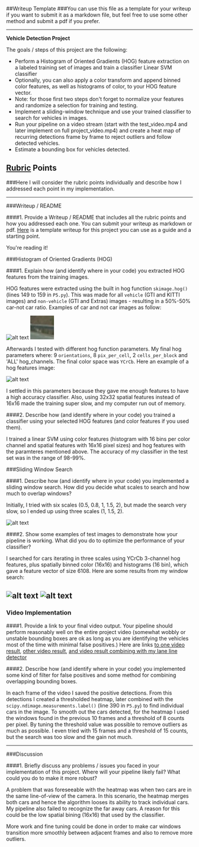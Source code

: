 ##Writeup Template
###You can use this file as a template for your writeup if you want to submit it as a markdown file, but feel free to use some other method and submit a pdf if you prefer.

---

**Vehicle Detection Project**

The goals / steps of this project are the following:

* Perform a Histogram of Oriented Gradients (HOG) feature extraction on a labeled training set of images and train a classifier Linear SVM classifier
* Optionally, you can also apply a color transform and append binned color features, as well as histograms of color, to your HOG feature vector. 
* Note: for those first two steps don't forget to normalize your features and randomize a selection for training and testing.
* Implement a sliding-window technique and use your trained classifier to search for vehicles in images.
* Run your pipeline on a video stream (start with the test_video.mp4 and later implement on full project_video.mp4) and create a heat map of recurring detections frame by frame to reject outliers and follow detected vehicles.
* Estimate a bounding box for vehicles detected.

[//]: # (Image References)
[image1]: ./output_images/car_not_car.png
[image2]: ./output_images/not_car.png
[image3]: ./output_images/HOG.jpg
[image4]: ./output_images/windows.jpg
[image5]: ./output_images/result_1.jpg
[image6]: ./output_images/result_3.jpg
[video1]: ./output_1.mp4
[video2]: ./output_2.mp4
[video3]: ./output.mp4

## [Rubric](https://review.udacity.com/#!/rubrics/513/view) Points
###Here I will consider the rubric points individually and describe how I addressed each point in my implementation.  

---
###Writeup / README

####1. Provide a Writeup / README that includes all the rubric points and how you addressed each one.  You can submit your writeup as markdown or pdf.  [Here](https://github.com/udacity/CarND-Vehicle-Detection/blob/master/writeup_template.md) is a template writeup for this project you can use as a guide and a starting point.  

You're reading it!

###Histogram of Oriented Gradients (HOG)

####1. Explain how (and identify where in your code) you extracted HOG features from the training images.

HOG features were extracted using the built in hog function `skimage.hog()` (lines 149 to 159 in `P5.py`). This was made for all `vehicle` (GTI and KITTI images) and `non-vehicle` (GTI and Extras) images - resulting in a 50%-50% car-not car ratio. Examples of car and not car images as follow:

![alt text][image1]
![alt text][image2]

Afterwards I tested with different hog function parameters. My final hog parameters where: 9 `orientations`, 8 `pix_per_cell`, 2 `cells_per_block`
and 'ALL' hog_channels. The final color space was `YCrCb`. Here an example of a hog features image:

![alt text][image3]

I settled in this parameters because they gave me enough features to have a high accuracy classifier. Also, using 32x32 spatial features instead of 16x16 made the training super slow, and my computer run out of memory.

####2. Describe how (and identify where in your code) you trained a classifier using your selected HOG features (and color features if you used them).

I trained a linear SVM using color features (histogram with 16 bins per color channel and spatial features with 16x16 pixel sizes) and hog features with the paramteres mentioned above. The accuracy of my classifier in the test set was in the range of 98-99%. 

###Sliding Window Search

####1. Describe how (and identify where in your code) you implemented a sliding window search.  How did you decide what scales to search and how much to overlap windows?

Initially, I tried with six scales (0.5, 0.8, 1, 1.5, 2), but made the search very slow, so I ended up using three scales (1, 1.5, 2).

![alt text][image4]

####2. Show some examples of test images to demonstrate how your pipeline is working.  What did you do to optimize the performance of your classifier?

I searched for cars iterating in three scales using YCrCb 3-channel hog features, plus spatially binned color (16x16) and histograms (16 bin), which gave a feature vector of size 6108. Here are some results from my window search:

![alt text][image5]
![alt text][image6]
---

### Video Implementation

####1. Provide a link to your final video output.  Your pipeline should perform reasonably well on the entire project video (somewhat wobbly or unstable bounding boxes are ok as long as you are identifying the vehicles most of the time with minimal false positives.)
Here are links [to one video result](./output_1.mp4), [other video result](./output_2.mp4), [and video result combining with my lane line detector](./output.mp4)


####2. Describe how (and identify where in your code) you implemented some kind of filter for false positives and some method for combining overlapping bounding boxes.

In each frame of the video I saved the positive detections. From this detections I created a thresholded heatmap, later combined with the `scipy.ndimage.measurements.label()` (line 390 in `P5.py`) to find individual cars in the image. To smooth out the cars detected, for the heatmap I used the windows found in the previous 10 frames and a threshold of 8 counts per pixel. By tuning the threshold value was possible to remove outliers as much as possible. I even tried with 15 frames and a threshold of 15 counts, but the search was too slow and the gain not much.

---

###Discussion

####1. Briefly discuss any problems / issues you faced in your implementation of this project.  Where will your pipeline likely fail?  What could you do to make it more robust?

A problem that was foreseeable with the heatmap was when two cars are in the same line-of-view of the camera. In this scenario, the heatmap merges both cars and hence the algorithm looses its ability to track individual cars. My pipeline also failed to recognize the far away cars. A reason for this could be the low spatial bining (16x16) that used by the classifier.

More work and fine tuning could be done in order to make car windows transition more smoothly between adjacent frames and also to remove more outliers.

